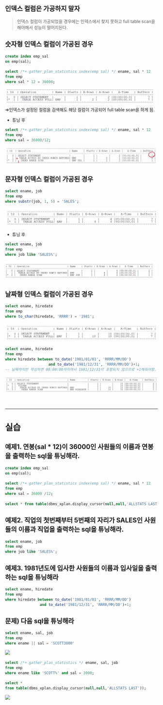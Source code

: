 ## 인덱스 컬럼은 가공하지 말자

>인덱스 컬럼이 가공되었을 경우에는 인덱스에서 찾지 못하고 full table scan을 해야해서 성능이 떨어지된다.

## 숫자형 인덱스 컬럼이 가공된 경우

```sql
create index emp_sal
on emp(sal);

select /*+ gather_plan_statistics index(emp sal) */ ename, sal * 12
from emp
where sal * 12 = 36000;
```
![](../img/sql_tuning20/chapter4/4-1.png)
⇒인덱스가 설정된 컬럼을 검색해도 해당 컬럼이 가공되어 full table scan을 하게 됨.

- 튜닝 후
```sql
select /*+ gather_plan_statistics index(emp sal) */ ename, sal * 12
from emp
where sal = 36000/12;
```
![](../img/sql_tuning20/chapter4/4-2.png)


## 문자형 인덱스 컬럼이 가공된 경우

```sql
select ename, job
from emp
where substr(job, 1, 5) = 'SALES';
```
![](../img/sql_tuning20/chapter4/4-3.png)

- 튜닝 후
```sql
select ename, job
from emp
where job like 'SALES%';
```
![](../img/sql_tuning20/chapter4/4-4.png)


## 날짜형 인덱스 컬럼이 가공된 경우

```sql
select ename, hiredate
from emp
where to_char(hiredate, 'RRRR') = '1981';
```
![](../img/sql_tuning20/chapter4/4-5.png)

```sql
select ename, hiredate
from emp
where hiredate between to_date('1981/01/01', 'RRRR/MM/DD')
					and to_date('1981/12/31', 'RRRR/MM/DD')+1;
-- 날짜까지만 작성하면 00:00:00까지여서 1981/12/31이 포함되지 않으므로 +1해줘야함.
```
![](../img/sql_tuning20/chapter4/4-6.png)

<br>

---
# 실습

## 예제1. 연봉(sal * 12)이 36000인 사원들의 이름과 연봉을 출력하는 sql을 튜닝해라.

```sql
create index emp_sal
on emp(sal);

select /*+ gather_plan_statistics index(emp sal) */ ename, sal * 12
from emp
where sal = 36000 /12;

select * from table(dbms_xplan.display_cursor(null,null,'ALLSTATS LAST'));
```


## 예제2. 직업의 첫번째부터 5번째의 자리가 SALES인 사원들의 이름과 직업을 출력하는 sql을 튜닝해라.

```sql
select ename, job
from emp
where job like 'SALES%';
```


## 예제3. 1981년도에 입사한 사원들의 이름과 입사일을 출력하는 sql을 튜닝해라

```sql
select ename, hiredate
from emp
where hiredate between to_date('1981/01/01', 'RRRR/MM/DD')
				and to_date('1981/12/31', 'RRRR/MM/DD')+1;
```


## 문제) 다음 sql을 튜닝해라

```sql
select ename, sal, job
from emp
where ename || sal = 'SCOTT3000'
```
![](4-7.png)


```sql
select /*+ gather_plan_statistics */ ename, sal, job
from emp
where ename like 'SCOTT%' and sal = 3000;

select * 
from table(dbms_xplan.display_cursor(null,null,'ALLSTATS LAST'));
```
![](4-8.png)


